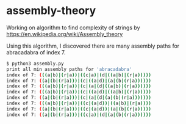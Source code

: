 # assembly-theory
Working on algorithm to find complexity of strings by https://en.wikipedia.org/wiki/Assembly_theory

Using this algorithm, I discovered there are many assembly paths for abracadabra of index 7.

```bash
$ python3 assembly.py 
print all min assembly paths for 'abracadabra'
index of 7: (((a|b)|(r|a))|((c|a)|(d|((a|b)|(r|a)))))
index of 7: ((a|(b|(r|a)))|(c|((a|d)|(a|(b|(r|a))))))
index of 7: (((a|b)|(r|a))|(c|(a|(d|((a|b)|(r|a))))))
index of 7: (((a|b)|(r|a))|(c|((a|d)|((a|b)|(r|a)))))
index of 7: ((a|(b|(r|a)))|(c|(a|(d|(a|(b|(r|a)))))))
index of 7: (((a|b)|(r|a))|((c|(a|d))|((a|b)|(r|a))))
index of 7: ((a|(b|(r|a)))|((c|(a|d))|(a|(b|(r|a)))))
index of 7: ((a|(b|(r|a)))|((c|a)|(d|(a|(b|(r|a))))))
```
